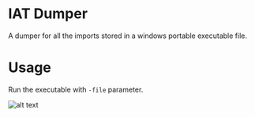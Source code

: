 # IAT Dumper
A dumper for all the imports stored in a windows portable executable file.

# Usage
Run the executable with `-file` parameter.

![alt text](https://i.imgur.com/mIpDJuq.png)
